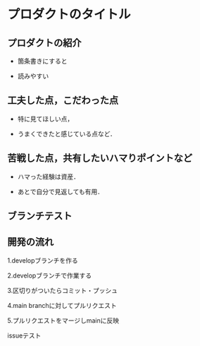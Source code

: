 # プロダクトのタイトル

## プロダクトの紹介

- 箇条書きにすると

- 読みやすい

## 工夫した点，こだわった点

- 特に見てほしい点，

- うまくできたと感じている点など．

## 苦戦した点，共有したいハマりポイントなど

- ハマった経験は資産．

- あとで自分で見返しても有用．

## ブランチテスト

## 開発の流れ

1.developブランチを作る

2.developブランチで作業する

3.区切りがついたらコミット・プッシュ

4.main branchに対してプルリクエスト

5.プルリクエストをマージしmainに反映

issueテスト
